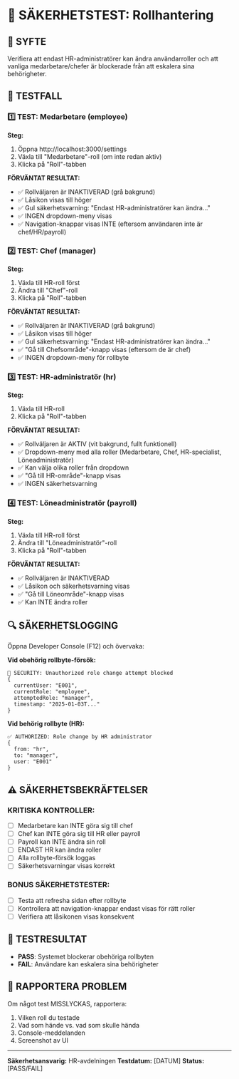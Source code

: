 # 🚨 SÄKERHETSTEST: Rollhantering

## 🎯 SYFTE
Verifiera att endast HR-administratörer kan ändra användarroller och att vanliga medarbetare/chefer är blockerade från att eskalera sina behörigheter.

## 🧪 TESTFALL

### 1️⃣ TEST: Medarbetare (employee)
**Steg:**
1. Öppna http://localhost:3000/settings
2. Växla till "Medarbetare"-roll (om inte redan aktiv)
3. Klicka på "Roll"-tabben

**FÖRVÄNTAT RESULTAT:**
- ✅ Rollväljaren är INAKTIVERAD (grå bakgrund)
- ✅ Låsikon visas till höger
- ✅ Gul säkerhetsvarning: "Endast HR-administratörer kan ändra..."
- ✅ INGEN dropdown-meny visas
- ✅ Navigation-knappar visas INTE (eftersom användaren inte är chef/HR/payroll)

### 2️⃣ TEST: Chef (manager)
**Steg:**
1. Växla till HR-roll först
2. Ändra till "Chef"-roll
3. Klicka på "Roll"-tabben

**FÖRVÄNTAT RESULTAT:**
- ✅ Rollväljaren är INAKTIVERAD (grå bakgrund)
- ✅ Låsikon visas till höger
- ✅ Gul säkerhetsvarning: "Endast HR-administratörer kan ändra..."
- ✅ "Gå till Chefsområde"-knapp visas (eftersom de är chef)
- ✅ INGEN dropdown-meny för rollbyte

### 3️⃣ TEST: HR-administratör (hr)
**Steg:**
1. Växla till HR-roll
2. Klicka på "Roll"-tabben

**FÖRVÄNTAT RESULTAT:**
- ✅ Rollväljaren är AKTIV (vit bakgrund, fullt funktionell)
- ✅ Dropdown-meny med alla roller (Medarbetare, Chef, HR-specialist, Löneadministratör)
- ✅ Kan välja olika roller från dropdown
- ✅ "Gå till HR-område"-knapp visas
- ✅ INGEN säkerhetsvarning

### 4️⃣ TEST: Löneadministratör (payroll)
**Steg:**
1. Växla till HR-roll först
2. Ändra till "Löneadministratör"-roll
3. Klicka på "Roll"-tabben

**FÖRVÄNTAT RESULTAT:**
- ✅ Rollväljaren är INAKTIVERAD
- ✅ Låsikon och säkerhetsvarning visas
- ✅ "Gå till Löneområde"-knapp visas
- ✅ Kan INTE ändra roller

## 🔍 SÄKERHETSLOGGING
Öppna Developer Console (F12) och övervaka:

**Vid obehörig rollbyte-försök:**
```
🚨 SECURITY: Unauthorized role change attempt blocked
{
  currentUser: "E001",
  currentRole: "employee", 
  attemptedRole: "manager",
  timestamp: "2025-01-03T..."
}
```

**Vid behörig rollbyte (HR):**
```
✅ AUTHORIZED: Role change by HR administrator
{
  from: "hr",
  to: "manager", 
  user: "E001"
}
```

## ⚠️ SÄKERHETSBEKRÄFTELSER

### KRITISKA KONTROLLER:
- [ ] Medarbetare kan INTE göra sig till chef
- [ ] Chef kan INTE göra sig till HR eller payroll
- [ ] Payroll kan INTE ändra sin roll
- [ ] ENDAST HR kan ändra roller
- [ ] Alla rollbyte-försök loggas
- [ ] Säkerhetsvarningar visas korrekt

### BONUS SÄKERHETSTESTER:
- [ ] Testa att refresha sidan efter rollbyte
- [ ] Kontrollera att navigation-knappar endast visas för rätt roller
- [ ] Verifiera att låsikonen visas konsekvent

## 🎯 TESTRESULTAT
- **PASS**: Systemet blockerar obehöriga rollbyten
- **FAIL**: Användare kan eskalera sina behörigheter

## 📝 RAPPORTERA PROBLEM
Om något test MISSLYCKAS, rapportera:
1. Vilken roll du testade
2. Vad som hände vs. vad som skulle hända
3. Console-meddelanden
4. Screenshot av UI

---
**Säkerhetsansvarig:** HR-avdelningen
**Testdatum:** [DATUM]
**Status:** [PASS/FAIL]